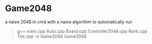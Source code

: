 # Game2048
a naive 2048 in cmd with a naive algorithm to automatically run

> g++ main.cpp Auto.cpp Board.cpp Controller2048.cpp Rank.cpp Tile.cpp -o Game2048
> Game2048
